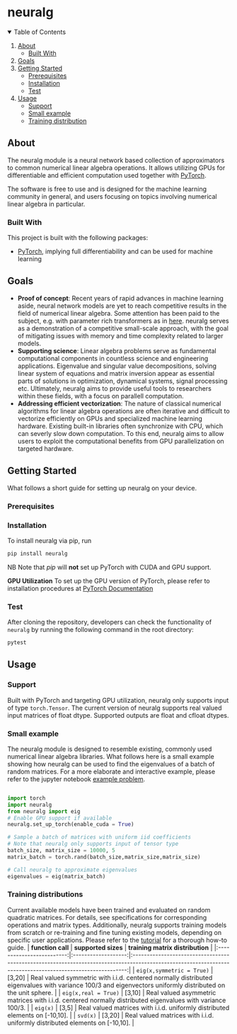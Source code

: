 # neuralg

<!-- TABLE OF CONTENTS -->
<details open="open">
  <summary>Table of Contents</summary>
  <ol>
    <li>
      <a href="#about">About</a>
      <ul>
        <li><a href="#built-with">Built With</a></li>
      </ul>
    </li>
    <li><a href="#goals">Goals</a></li>
    <li>
      <a href="#getting-started">Getting Started</a>
      <ul>
        <li><a href="#prerequisites">Prerequisites</a></li>
        <li><a href="#installation">Installation</a></li>
        <li><a href="#test">Test</a></li>
      </ul>
    </li>
    <li><a href="#usage">Usage</a>
     <ul>
        <li><a href="#support">Support</a></li>
        <li><a href="#small-example">Small example</a></li>
        <li><a href="#training-distribution">Training distribution</a></li>
      </ul>
    </li>
  <ol>
</details>

<!-- ABOUT THE PROJECT -->
## About 

The neuralg module is a neural network based collection of approximators to common numerical linear algebra operations. It allows utilizing GPUs for differentiable and efficient computation used together with [PyTorch](https://pytorch.org/). 

The software is free to use and is designed for the machine learning community in general, and users focusing on topics involving numerical linear algebra in particular.


### Built With

This project is built with the following packages:

* [PyTorch](https://pytorch.org/), implying full differentiability and can be used for machine learning

<!-- GOALS -->
## Goals

* **Proof of concept**: Recent years of rapid advances in machine learning aside, neural network models are yet to reach competitive results in the field of numerical linear algebra. Some attention has been paid to the subject, e.g. with parameter rich transformers as in [here](https://arxiv.org/pdf/2112.01898.pdf). neuralg serves as a demonstration of a competitive small-scale approach, with the goal of mitigating issues with memory and time complexity related to larger models.
* **Supporting science**: Linear algebra problems serve as fundamental computational components in countless science and engineering applications. Eigenvalue and singular value decompositions, solving linear system of equations and matrix inversion appear as essential parts of solutions in  optimization, dynamical systems, signal processing etc. Ultimately, neuralg aims to provide useful tools to researchers within these fields, with a focus on parallell computation.
* **Addressing efficient vectorization**: The nature of classical numerical algorithms for linear algebra operations are often iterative and difficult to vectorize efficiently on GPUs and specialized machine learning hardware. Existing built-in libraries often synchronize with CPU, which can severly slow down computation. To this end, neuralg aims to allow users to exploit the computational benefits from GPU parallelization on targeted hardware.
<!-- GETTING STARTED -->
## Getting Started

What follows a short guide for setting up neuralg on your device.

### Prerequisites
<!-- Should there be anything in this entry? Like Install CUDA, if your machine has a CUDA-enabled GPU?  -->
### Installation

To install neuralg via pip, run
   ```sh
   pip install neuralg
   ```

NB Note that *pip* will **not** set up PyTorch with CUDA and GPU support. <!-- Is this true? -->

**GPU Utilization**
To set up the GPU version of PyTorch, please refer to installation procedures at [PyTorch Documentation](https://pytorch.org/get-started/locally/)

### Test 
After cloning the repository, developers can check the functionality of `neuralg` by running the following command in the root directory: <!-- At least I think so? Or should it be in the tests directory?!-->

```sh
pytest
```

<!-- USAGE EXAMPLES -->
## Usage
### Support
Built with PyTorch and targeting GPU utilization, neuralg only supports input of type `torch.Tensor`. The current version of neuralg supports real valued input matrices of float dtype. Supported outputs are float and cfloat dtypes.
### Small example
The neuralg module is designed to resemble existing, commonly used numerical linear algebra libraries. What follows here is a small example showing how neuralg can be used to find the eigenvalues of a batch of random matrices. For a more elaborate and interactive example, please refer to the jupyter notebook [example problem](https://github.com/gomezz/neuralg/notebooks/example_problem.ipynb). <!-- Change this link when public repo-->

```python

import torch 
import neuralg 
from neuralg import eig 
# Enable GPU support if available 
neuralg.set_up_torch(enable_cuda = True)

# Sample a batch of matrices with uniform iid coefficients
# Note that neuralg only supports input of tensor type 
batch_size, matrix_size = 10000, 5
matrix_batch = torch.rand(batch_size,matrix_size,matrix_size)

# Call neuralg to approximate eigenvalues 
eigenvalues = eig(matrix_batch)

```
<!-- All available linear algebra operations are [insertlink].-->
### Training distributions
Current available models have been trained and evaluated on random quadratic matrices. For details, see specifications for corresponding operations and matrix types. Additionally, neuralg supports training models from scratch or re-training and fine tuning existing models, depending on specific user applications. Please refer to the [tutorial](https://github.com/gomezz/neuralg/notebooks/training_tutorial.ipynb) for a thorough how-to guide. <!-- Change this link when public repo-->
|     **function call**     | **supported sizes** |                                                              **training matrix distribution**                                                              |
|:-------------------------:|:-------------------:|:----------------------------------------------------------------------------------------------------------------------------------------------------------:|
| `eig(x,symmetric = True)` |        [3,20]       | Real valued symmetric with i.i.d. centered normally distributed eigenvalues with variance 100/3 and eigenvectors uniformly distributed on the unit sphere. |
|    `eig(x,real = True)`   |        [3,10]       |                         Real valued asymmetric matrices with i.i.d. centered normally distributed eigenvalues with variance 100/3.                         |
|          `eig(x)`         |        [3,5]        |                                        Real valued matrices with i.i.d. uniformly distributed elements on [-10,10].                                        |
|          `svd(x)`         |        [3,20]       |                                        Real valued matrices with i.i.d. uniformly distributed elements on [-10,10].                                        |